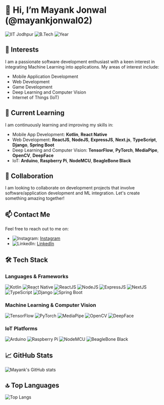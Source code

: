 # 👋 Hi, I’m Mayank Jonwal (@mayankjonwal02)

![IIT Jodhpur](https://img.shields.io/badge/IIT-Jodhpur-orange)
![B.Tech](https://img.shields.io/badge/B.Tech-AI%20%26%20Data%20Science-brightgreen)
![Year](https://img.shields.io/badge/Year-4th-blue)

## 👀 Interests
I am a passionate software development enthusiast with a keen interest in integrating Machine Learning into applications. My areas of interest include:
- Mobile Application Development
- Web Development
- Game Development
- Deep Learning and Computer Vision
- Internet of Things (IoT)

## 🌱 Current Learning
I am continuously learning and improving my skills in:
- Mobile App Development: **Kotlin**, **React Native**
- Web Development: **ReactJS**, **NodeJS**, **ExpressJS**, **Next.js**, **TypeScript**, **Django**, **Spring Boot**
- Deep Learning and Computer Vision: **TensorFlow**, **PyTorch**, **MediaPipe**, **OpenCV**, **DeepFace**
- IoT: **Arduino**, **Raspberry Pi**, **NodeMCU**, **BeagleBone Black**

## 💞️ Collaboration
I am looking to collaborate on development projects that involve software/application development and ML integration. Let's create something amazing together!

## 📫 Contact Me
Feel free to reach out to me on:
- ![Instagram](https://img.shields.io/badge/-mayank.jonwal02-e4405f?style=flat-square&logo=instagram&logoColor=white): [Instagram](https://www.instagram.com/mayank.jonwal02/)
- ![LinkedIn](https://img.shields.io/badge/-Mayank%20Jonwal-0077b5?style=flat-square&logo=linkedin&logoColor=white): [LinkedIn](https://www.linkedin.com/in/mayank-jonwal-b79a5a1ba/)

## 🛠️ Tech Stack
### Languages & Frameworks
![Kotlin](https://img.shields.io/badge/Kotlin-0095D5?style=flat-square&logo=kotlin&logoColor=white)
![React Native](https://img.shields.io/badge/React%20Native-20232A?style=flat-square&logo=react&logoColor=61DAFB)
![ReactJS](https://img.shields.io/badge/React-20232A?style=flat-square&logo=react&logoColor=61DAFB)
![NodeJS](https://img.shields.io/badge/Node.js-339933?style=flat-square&logo=node-dot-js&logoColor=white)
![ExpressJS](https://img.shields.io/badge/Express.js-404D59?style=flat-square&logo=express&logoColor=white)
![NextJS](https://img.shields.io/badge/Next.js-000000?style=flat-square&logo=next-dot-js&logoColor=white)
![TypeScript](https://img.shields.io/badge/TypeScript-007ACC?style=flat-square&logo=typescript&logoColor=white)
![Django](https://img.shields.io/badge/Django-092E20?style=flat-square&logo=django&logoColor=white)
![Spring Boot](https://img.shields.io/badge/Spring%20Boot-6DB33F?style=flat-square&logo=spring-boot&logoColor=white)

### Machine Learning & Computer Vision
![TensorFlow](https://img.shields.io/badge/TensorFlow-FF6F00?style=flat-square&logo=tensorflow&logoColor=white)
![PyTorch](https://img.shields.io/badge/PyTorch-EE4C2C?style=flat-square&logo=pytorch&logoColor=white)
![MediaPipe](https://img.shields.io/badge/MediaPipe-01875f?style=flat-square&logo=google&logoColor=white)
![OpenCV](https://img.shields.io/badge/OpenCV-5C3EE8?style=flat-square&logo=opencv&logoColor=white)
![DeepFace](https://img.shields.io/badge/DeepFace-FF4500?style=flat-square&logo=python&logoColor=white)

### IoT Platforms
![Arduino](https://img.shields.io/badge/Arduino-00979D?style=flat-square&logo=arduino&logoColor=white)
![Raspberry Pi](https://img.shields.io/badge/Raspberry%20Pi-C51A4A?style=flat-square&logo=raspberry-pi&logoColor=white)
![NodeMCU](https://img.shields.io/badge/NodeMCU-7E7E7E?style=flat-square&logo=espressif&logoColor=white)
![BeagleBone Black](https://img.shields.io/badge/BeagleBone%20Black-333333?style=flat-square&logo=beaglebone&logoColor=white)

## 📈 GitHub Stats
![Mayank's GitHub stats](https://github-readme-stats.vercel.app/api?username=mayankjonwal02&show_icons=true&theme=radical)

## 🔝 Top Languages
![Top Langs](https://github-readme-stats.vercel.app/api/top-langs/?username=mayankjonwal02&layout=compact&theme=radical)
